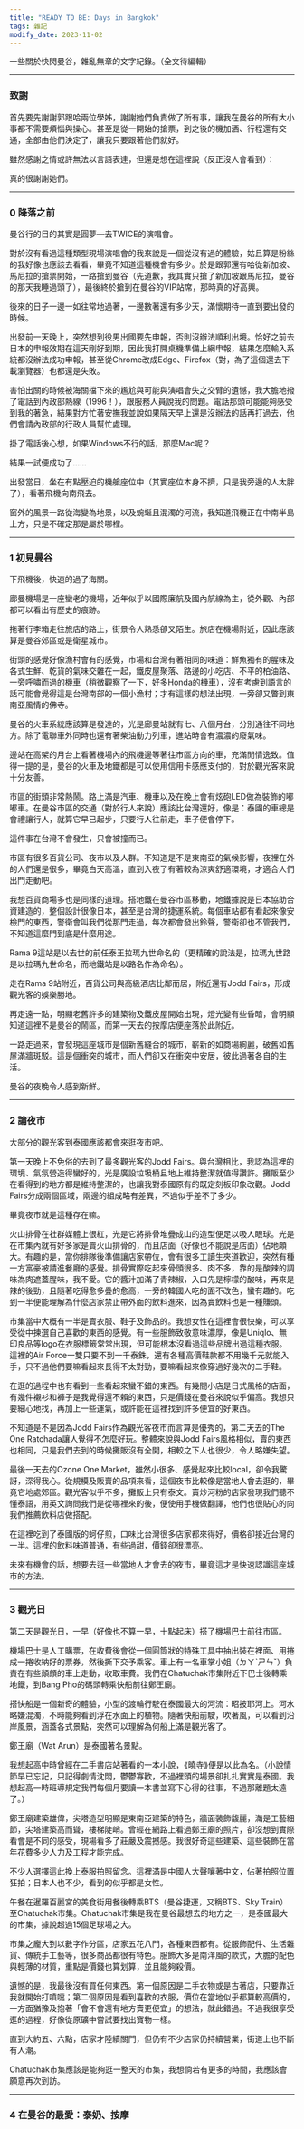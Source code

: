 ```yaml
---
title: "READY TO BE: Days in Bangkok"
tags: 雜記
modify_date: 2023-11-02
---
```


一些關於快閃曼谷，雜亂無章的文字紀錄。（全文待編輯）
<!--more-->

---
### 致謝

首先要先謝謝郭跟哈兩位學姊，謝謝她們負責做了所有事，讓我在曼谷的所有大小事都不需要煩惱與操心。甚至是從一開始的搶票，到之後的機加酒、行程還有交通，全部由他們決定了，讓我只要跟著他們就好。  

雖然感謝之情或許無法以言語表達，但還是想在這裡說（反正沒人會看到）：

真的很謝謝她們。

---

### 0  降落之前

曼谷行的目的其實是圓夢—去TWICE的演唱會。  

對於沒有看過這種類型現場演唱會的我來說是一個從沒有過的體驗，姑且算是粉絲的我好像也應該去看看，畢竟不知道這種機會有多少。於是跟郭還有哈從新加坡、馬尼拉的搶票開始，一路搶到曼谷（先道歉，我其實只搶了新加坡跟馬尼拉，曼谷的那天我睡過頭了），最後終於搶到在曼谷的VIP站席，那時真的好高興。

後來的日子一邊一如往常地過著，一邊數著還有多少天，滿懷期待一直到要出發的時候。

出發前一天晚上，突然想到役男出國要先申報，否則沒辦法順利出境。恰好之前去日本的申報效期在這天剛好到期，因此我打開桌機準備上網申報，結果怎麼輸入系統都沒辦法成功申報，甚至從Chrome改成Edge、Firefox（對，為了這個還去下載瀏覽器）也都還是失敗。  

害怕出關的時候被海關擋下來的尷尬與可能與演唱會失之交臂的遺憾，我大膽地撥了電話到內政部熱線（1996！），跟服務人員說我的問題。電話那頭可能能夠感受到我的著急，結果對方忙著安撫我並說如果隔天早上還是沒辦法的話再打過去，他們會請內政部的行政人員幫忙處理。

掛了電話後心想，如果Windows不行的話，那麼Mac呢？

結果一試便成功了……

出發當日，坐在有點壓迫的機艙座位中（其實座位本身不擠，只是我旁邊的人太胖了），看著飛機向南飛去。

窗外的風景一路從海變為地景，以及蜿蜒且混濁的河流，我知道飛機正在中南半島上方，只是不確定那是屬於哪裡。

---

### 1  初見曼谷

下飛機後，快速的過了海關。

廊曼機場是一座蠻老的機場，近年似乎以國際廉航及國內航線為主，從外觀、內部都可以看出有歷史的痕跡。

拖著行李箱走往旅店的路上，街景令人熟悉卻又陌生。旅店在機場附近，因此應該算是曼谷郊區或是衛星城市。

街頭的感覺好像漁村會有的感覺，市場和台灣有著相同的味道：鮮魚獨有的腥味及各式生鮮、乾貨的氣味交雜在一起，鐵皮屋聚落、路邊的小吃店、不平的柏油路、一旁呼嘯而過的機車（稍微觀察了一下，好多Honda的機車），沒有考慮到語言的話可能會覺得這是台灣南部的一個小漁村；才有這樣的想法出現，一旁卻又瞥到東南亞風情的佛寺。

曼谷的火車系統應該算是發達的，光是廊曼站就有七、八個月台，分別通往不同地方。除了電聯車外同時也還有著柴油動力列車，進站時會有濃濃的廢氣味。

邊站在高架的月台上看著機場內的飛機邊等著往市區方向的車，充滿閒情逸致。值得一提的是，曼谷的火車及地鐵都是可以使用信用卡感應支付的，對於觀光客來說十分友善。

市區的街頭非常熱鬧。路上滿是汽車、機車以及在晚上會有炫砲LED做為裝飾的嘟嘟車。在曼谷市區的交通（對於行人來說）應該比台灣還好，像是：泰國的車總是會禮讓行人，就算它早已起步，只要行人往前走，車子便會停下。

這件事在台灣不會發生，只會被撞而已。

市區有很多百貨公司、夜市以及人群。不知道是不是東南亞的氣候影響，夜裡在外的人們還是很多，畢竟白天高溫，直到入夜了有著較為涼爽舒適環境，才適合人們出門走動吧。

我想百貨商場多也是同樣的道理。搭地鐵在曼谷市區移動，地鐵據說是日本協助合資建造的，整個設計很像日本，甚至是台灣的捷運系統。每個車站都有看起來像安檢門的東西，警衛會叫我們從那門走過，每次都會發出鈴聲，警衛卻也不管我們，不知道這麼門到底是什麼用途。

Rama 9這站是以去世的前任泰王拉瑪九世命名的（更精確的說法是，拉瑪九世路是以拉瑪九世命名，而地鐵站是以路名作為命名）。

走在Rama 9站附近，百貨公司與高級酒店比鄰而居，附近還有Jodd Fairs，形成觀光客的娛樂勝地。

再走遠一點，明顯老舊許多的建築物及鐵皮屋開始出現，燈光變有些昏暗，會明顯知道這裡不是曼谷的鬧區，而第一天去的按摩店便座落於此附近。

一路走過來，會發現這座城市是個新舊縫合的城市，嶄新的如商場絢麗，破舊如舊屋滿牆斑駁。這是個衝突的城市，而人們卻又在衝突中安居，彼此過著各自的生活。

曼谷的夜晚令人感到新鮮。

---

### 2  論夜市

大部分的觀光客到泰國應該都會來逛夜市吧。

第一天晚上不免俗的去到了最多觀光客的Jodd Fairs。與台灣相比，我認為這裡的環境、氣氛營造得蠻好的，光是廣設垃圾桶且地上維持整潔就值得讚許。攤販至少在看得到的地方都是維持整潔的，也讓我對泰國原有的既定刻板印象改觀。Jodd Fairs分成兩個區域，兩邊的組成略有差異，不過似乎差不了多少。

畢竟夜市就是這種存在嘛。

火山排骨在社群媒體上很紅，光是它將排骨堆疊成山的造型便足以吸人眼球。光是在市集內就有好多家是賣火山排骨的，而且店面（好像也不能說是店面）佔地頗大。有趣的是，當你排隊後準備讓店家帶位，會有很多工讀生夾道歡迎，突然有種一方富豪被請進餐廳的感覺。排骨實際吃起來骨頭很多、肉不多，靠的是酸辣的調味為肉遮蓋腥味，我不愛。它的醬汁加滿了青辣椒，入口先是檸檬的酸味，再來是辣的後勁，且隨著吃得愈多疊的愈高，一旁的韓國人吃的面不改色，蠻有趣的。吃到一半便能理解為什麼店家禁止帶外面的飲料進來，因為賣飲料也是一種賺頭。

市集當中大概有一半是賣衣服、鞋子及飾品的。我想女性在這裡會很快樂，可以享受從中揀選自己喜歡的東西的感覺。有一些服飾致敬意味濃厚，像是Uniqlo、無印良品等logo在衣服標籤常常出現，但可能根本沒看過這些品牌出過這種衣服。這裡的Air Force一雙只要不到一千泰銖，還有各種高價鞋款都不用幾千元就能入手，只不過他們要嘛看起來長得不太對勁，要嘛看起來像穿過好幾次的二手鞋。

在逛的過程中也有看到一些看起來蠻不錯的東西。有幾間小店是日式風格的店面，有幾件襯衫和褲子是我覺得還不賴的東西，只是價錢在曼谷來說似乎偏高。我想只要細心地找，再加上一些運氣，或許能在這裡找到許多便宜的好東西。

不知道是不是因為Jodd Fairs作為觀光客夜市而言算是優秀的，第二天去的The One Ratchada讓人覺得不怎麼好玩。整體來說與Jodd Fairs風格相似，賣的東西也相同，只是我們去到的時候攤販沒有全開，相較之下人也很少，令人略嫌失望。

最後一天去的Ozone One Market，雖然小很多、感覺起來比較local，卻令我驚訝，深得我心。從規模及販賣的品項來看，這個夜市比較像是當地人會去逛的，畢竟它地處郊區。觀光客似乎不多，攤販上只有泰文。賣炒河粉的店家發現我們聽不懂泰語，用英文詢問我們是從哪裡來的後，便使用手機做翻譯，他們也很貼心的向我們推薦飲料店做搭配。

在這裡吃到了泰國版的蚵仔煎，口味比台灣很多店家都來得好，價格卻接近台灣的一半。這裡的飲料味道普通，有些過甜，價錢卻很漂亮。

未來有機會的話，想要去逛一些當地人才會去的夜市，畢竟這才是快速認識這座城市的方法。

---

### 3   觀光日

第二天是觀光日，一早（好像也不算一早，十點起床）搭了機場巴士前往市區。

機場巴士是人工購票，在收費後會從一個圓筒狀的特殊工具中抽出裝在裡面、用捲成一捲收納好的票券，然後撕下交予乘客。車上有一名車掌小姐（ㄉㄚˋㄕㄣˇ）負責在有些顛頗的車上走動，收取車費。我們在Chatuchak市集附近下巴士後轉乘地鐵，到Bang Pho的碼頭轉乘快船前往鄭王廟。

搭快船是一個新奇的體驗，小型的渡輪行駛在泰國最大的河流：昭披耶河上。河水略嫌混濁，不時能夠看到浮在水面上的植物。隨著快船前駛，吹著風，可以看到沿岸風景，涵蓋各式景點，突然可以理解為何船上滿是觀光客了。

鄭王廟（Wat Arun）是泰國著名景點。

我想起高中時曾經在二手書店站著看的一本小說，⟪曉寺⟫便是以此為名。（小說情節早已忘記，只記得劇情沈悶，鬱鬱寡歡，不過裡頭的場景卻扎扎實實是泰國。我想起高一時班導規定我們每個月要讀一本書並寫下心得的往事，不過那離題太遠了。）

鄭王廟建築雄偉，尖塔造型明顯是東南亞建築的特色，牆面裝飾馥麗，滿是工藝細節，尖塔建築高而聳，樓梯陡峭。曾經在網路上看過鄭王廟的照片，卻沒想到實際看會是不同的感受，現場看多了莊嚴及震撼感。我很好奇這些建築、這些裝飾在當年花費多少人力及工程才能完成。

不少人選擇這此換上泰服拍照留念。這裡滿是中國人大聲嚷著中文，佔著拍照位置狂拍；日本人也不少，看到的似乎都是女性。

午餐在暹羅百麗宮的美食街用餐後轉乘BTS（曼谷捷運，又稱BTS、Sky Train）至Chatuchak市集。Chatuchak市集是我在曼谷最想去的地方之一，是泰國最大的市集，據說超過15個足球場之大。

市集之龐大到以數字作分區，店家五花八門，各種東西都有。從服飾配件、生活雜貨、傳統手工藝等，很多商品都很有特色。服飾大多是南洋風的款式，大膽的配色與輕薄的材質，重點是價錢也算划算，並且能夠殺價。

遺憾的是，我最後沒有買任何東西。第一個原因是二手衣物或是古著店，只要靠近我就開始打噴嚏；第二個原因是看到喜歡的衣服，價位在當地似乎都算較高價的，一方面猶豫及抱著「會不會還有地方賣更便宜」的想法，就此錯過。不過我很享受逛的過程，好像從原礦中嘗試要找出寶物一樣。

直到大約五、六點，店家才陸續關門，但仍有不少店家仍持續營業，街道上也不斷有人潮。

Chatuchak市集應該是能夠逛一整天的市集，我想倘若有更多的時間，我應該會願意再次到訪。

---

### 4  在曼谷的最愛：泰奶、按摩

